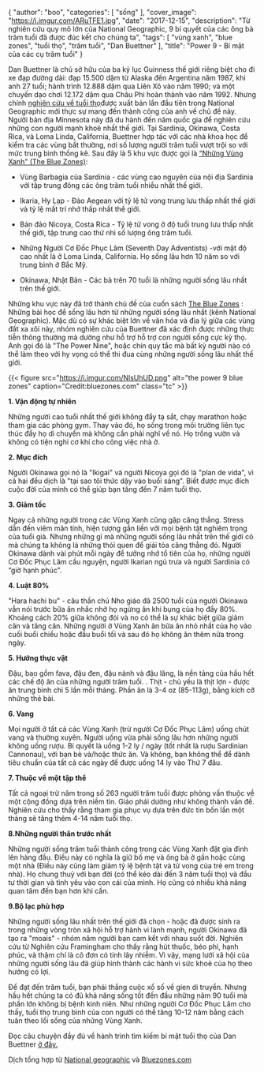 {
   "author": "boo",
   "categories": [
      "sống"
   ],
   "cover_image": "https://i.imgur.com/ARuTFE1.jpg",
   "date": "2017-12-15",
   "description": "Từ nghiên cứu quy mô lớn của National Geographic, 9 bí quyết của các ông bà trăm tuổi đã được đúc kết cho chúng ta",
   "tags": [
      "vùng xanh",
      "blue zones",
      "tuổi thọ",
      "trăm tuổi",
      "Dan Buettner"
   ],
   "title": "Power 9 - Bí mật của các cụ trăm tuổi"
}


Dan Buettner là chủ sở hữu của ba kỷ lục Guinness thế giới riêng biệt cho đi xe đạp đường dài: đạp 15.500 dặm từ Alaska đến Argentina năm 1987, khi anh 27 tuổi; hành trình 12.888 dặm qua Liên Xô vào năm 1990; và một chuyến dạo chơi 12.172 dặm qua Châu Phi hoàn thành vào năm 1992. Nhưng chính [nghiên cứu về tuổi thọ](https://coachnamphuong.com/posts/hon-dao-noi-nguoi-ta-quen-khong-chet/)được xuất bản lần đầu tiên trong National Geographic mới  thực sự mang đến  thành công của anh về chủ đề này. Người bản địa Minnesota này đã du hành đến năm quốc gia để nghiên cứu những  con người mạnh khoẻ nhất thế giới. Tại Sardinia, Okinawa, Costa Rica, và Loma Linda, California, Buettner hợp tác với các nhà khoa học để kiểm tra các vùng bất thường, nơi số lượng người trăm tuổi vượt trội so với mức trung bình thống kê. Sau đây là 5 khu vực được gọi là [“Những Vùng Xanh" (The Blue Zones)](https://coachnamphuong.com/posts/hon-dao-noi-nguoi-ta-quen-khong-chet/):
- Vùng Barbagia của Sardinia - các vùng cao nguyên của nội địa Sardinia  với tập trung đông các ông trăm tuổi nhiều nhất thế giới.

- Ikaria, Hy Lạp - Đảo Aegean với tỷ lệ tử vong trung lưu thấp nhất thế giới và tỷ lệ mất trí nhớ thấp nhất thế giới.

- Bán đảo Nicoya, Costa Rica - Tỷ lệ tử vong ở độ tuổi trung lưu thấp nhất thế giới, tập trung cao thứ nhì số lượng ông trăm tuổi.

- Những Người Cơ Đốc Phục Lâm (Seventh Day Adventists)  -với mật độ  cao nhất là ở Loma Linda, California. Họ sống lâu hơn 10 năm so với trung bình ở Bắc Mỹ.

- Okinawa, Nhật Bản - Các bà trên 70 tuổi là những người sống lâu nhất trên thế giới.


Những khu vực này đã trở thành chủ đề của cuốn sách [The Blue Zones](https://coachnamphuong.com/posts/hon-dao-noi-nguoi-ta-quen-khong-chet/) : Những bài học để sống lâu hơn từ những người sống lâu nhất (kênh National Geographic). Mặc dù có sự khác biệt lớn về văn hóa và địa lý giữa các vùng đất xa xôi này, nhóm nghiên cứu của Buettner đã xác định được những thực tiễn thông thường mà dường như hỗ trợ hỗ trợ con người sống cực kỳ thọ. Anh gọi đó là "The Power Nine", hoặc chín quy tắc mà bất kỳ người nào có thể làm theo với hy vọng có thể thi đua cùng những người sống lâu nhất thế giới.

{{< figure src="https://i.imgur.com/NlsUhUD.png" alt="the power 9 blue zones" caption="Credit:bluezones.com" class="tc" >}}

**1. Vận động tự nhiên**

Những người cao tuổi nhất thế giới không đẩy tạ sắt, chạy marathon hoặc tham gia các phòng gym. Thay vào đó, họ sống trong môi trường liên tục thúc đẩy họ di chuyển mà không cần phải nghĩ về nó. Họ trồng vườn và không có tiện nghi cơ khí cho công việc nhà ở.

**2. Mục đích**

Người Okinawa gọi nó là "Ikigai" và người Nicoya gọi đó là "plan de vida", vì cả hai đều dịch là "tại sao tôi thức dậy vào buổi sáng". Biết được mục đích cuộc đời  của mình có thể giúp bạn tăng đến 7 năm tuổi thọ.

**3. Giảm tốc**

Ngay cả những người trong các Vùng Xanh cũng gặp căng thẳng. Stress dẫn đến viêm mãn tính, hiện tượng gắn liền với mọi bệnh tật nghiêm trọng của tuổi già. Nhưng những gì mà những người sống lâu nhất trên thế giới có mà chúng ta không là những thói quen để giải tỏa căng thẳng đó. Người Okinawa dành vài phút mỗi ngày để tưởng nhớ tổ tiên của họ, những người Cơ Đốc Phục Lâm cầu nguyện, người Ikarian ngủ trưa và người Sardinia có “giờ hạnh phúc".

**4. Luật 80%**

"Hara hachi bu" - câu thần chú Nho giáo đã 2500 tuổi của người Okinawa vẫn nói trước bữa ăn nhắc nhở họ ngừng ăn khi bụng của họ đầy 80%. Khoảng cách 20% giữa không đói và no có thể là sự khác biệt giữa giảm cân và tăng cân. Những người ở Vùng Xanh ăn bữa ăn nhỏ nhất của họ vào cuối buổi chiều hoặc đầu buổi tối và sau đó họ không ăn thêm nữa trong ngày.

**5. Hướng thực vật**

Đậu, bao gồm fava, đậu đen, đậu nành và đậu lăng, là nền tảng của hầu hết các chế độ ăn của những người trăm tuổi. . Thịt - chủ yếu là thịt lợn - được ăn trung bình chỉ 5 lần mỗi tháng. Phần ăn là 3-4 oz (85-113g), bằng kích cỡ những thẻ bài.

**6. Vang**

Mọi người ở tất cả các Vùng Xanh (trừ người Cơ Đốc Phục Lâm) uống chút vang và thường xuyên. Người uống vừa phải sống lâu hơn những người không uống rượu. Bí quyết là uống 1-2 ly / ngày (tốt nhất là rượu Sardinian Cannonau), với bạn bè và/hoặc thức ăn. Và không, bạn không thể để dành tiêu chuẩn của tất cả các ngày để được uống 14 ly vào Thứ 7 đâu.

**7. Thuộc về một tập thể**

Tất cả ngoại trừ năm trong số 263 người trăm tuổi được phỏng vấn thuộc về một cộng đồng dựa trên niềm tin. Giáo phái dường như không thành vấn đề. Nghiên cứu cho thấy rằng tham gia phục vụ dựa trên đức tin bốn lần một tháng sẽ tăng thêm 4-14 năm tuổi thọ.

**8.Những người thân trước nhất**

Những người sống trăm tuổi thành công trong các Vùng Xanh đặt gia đình lên hàng đầu. Điều này có nghĩa là giữ  bố mẹ và ông bà ở gần hoặc cùng một nhà (Điều này cũng làm giảm tỷ lệ bệnh tật và tử vong của trẻ em trong nhà). Họ chung thuỷ với bạn đời  (có thể kéo dài đến 3 năm tuổi thọ) và đầu tư thời gian và tình yêu vào con cái của mình. Họ cũng có nhiều khả năng quan tâm đến bạn hơn khi cần.

**9.Bộ lạc phù hợp**

Những người sống lâu nhất trên thế giới đã chọn - hoặc đã được sinh ra trong những vòng tròn xã hội hỗ trợ hành vi lành mạnh, người Okinawa đã tạo ra "moais" - nhóm năm người bạn cam kết với nhau suốt đời. Nghiên cứu từ Nghiên cứu Framingham cho thấy rằng hút thuốc, béo phì, hạnh phúc, và thậm chí là cô đơn có tính lây nhiễm. Vì vậy, mạng lưới xã hội của những người sống lâu đã  giúp hình thành các hành vi sức khoẻ của họ theo hướng có lợi.

Để đạt đến trăm tuổi, bạn phải thắng cuộc xổ số về gien di truyền. Nhưng hầu hết chúng ta có đủ khả năng sống tốt đến đầu những năm 90 tuổi mà phần lớn không bị bệnh kinh niên. Như những người Cơ Đốc Phục Lâm cho thấy, tuổi thọ trung bình của con người có thể tăng 10-12 năm bằng cách tuân theo lối sống của những Vùng Xanh.


Đọc câu chuyện đầy đủ về hành trình tìm kiếm bí mật tuổi thọ của Dan Buettner [ở đây.](https://coachnamphuong.com/posts/hon-dao-noi-nguoi-ta-quen-khong-chet/)

Dịch tổng hợp từ [National geographic](http://adventure.nationalgeographic.com/2009/06/live-longer-dan-buettner-text/5) và [Bluezones.com]( https://bluezones.com/2016/11/power-9/)



